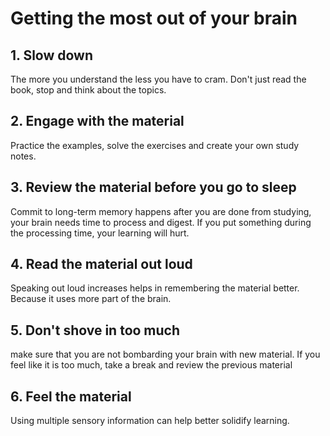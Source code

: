 # Getting the most out of your brain

## 1. Slow down
The more you understand the less you have to cram. Don't just read the book, stop and think about the topics.

## 2. Engage with the material
Practice the examples, solve the exercises and create your own study notes.

## 3. Review the material before you go to sleep
Commit to long-term memory happens after you are done from studying, your brain needs time to process and digest. If you put something during the processing time, your learning will hurt.

## 4. Read the material out loud
Speaking out loud increases helps in remembering the material better. Because it uses more part of the brain.

## 5. Don't shove in too much
make sure that you are not bombarding your brain with new material. If you feel like it is too much, take a break and review the previous material

## 6. Feel the material
Using multiple sensory information can help better solidify learning. 